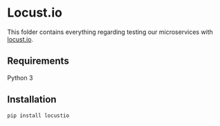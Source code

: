 # Locust.io
This folder contains everything regarding testing our microservices with [locust.io](https://locust.io/).

## Requirements
Python 3

## Installation
`pip install locustio`